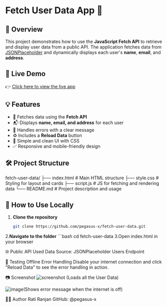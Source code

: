 # Fetch User Data App 🚀

## 📌 Overview
This project demonstrates how to use the **JavaScript Fetch API** to retrieve and display user data from a public API. The application fetches data from [JSONPlaceholder](https://jsonplaceholder.typicode.com/users) and dynamically displays each user's **name**, **email**, and **address**.

## 🔗 Live Demo
👉 [Click here to view the live app](https://pegasus-x.github.io/fetch-user-data/)

## 💡 Features
- 🔄 Fetches data using the **Fetch API**
- 📬 Displays **name, email, and address** for each user
- 🚨 Handles errors with a clear message
- ♻️ Includes a **Reload Data** button
- 🎨 Simple and clean UI with CSS
- ✅ Responsive and mobile-friendly design

## 🛠️ Project Structure
fetch-user-data/
├── index.html # Main HTML structure
├── style.css # Styling for layout and cards
├── script.js # JS for fetching and rendering data
└── README.md # Project description and usage 

## 🚀 How to Use Locally
1. **Clone the repository**
   ```bash
   git clone https://github.com/pegasus-x/fetch-user-data.git
2.**Navigate to the folder** 
    ```bash
    cd fetch-user-data
3.Open index.html in your browser

🌐 Public API Used
Data Source: JSONPlaceholder Users Endpoint

🔄 Testing Offline Error Handling
Disable your internet connection and click "Reload Data" to see the error handling in action.

📷 Screenshot
![screenshot](https://github.com/user-attachments/assets/b00e5531-b329-449c-8fb0-a7120f7f2f2a) (Loads all the User Data)

![image](https://github.com/user-attachments/assets/38ff53ed-c42f-409d-aea0-4e5959024b67)(Shows error message when the internet is off)

🧑‍💻 Author
Rati Ranjan
GitHub: @pegasus-x
